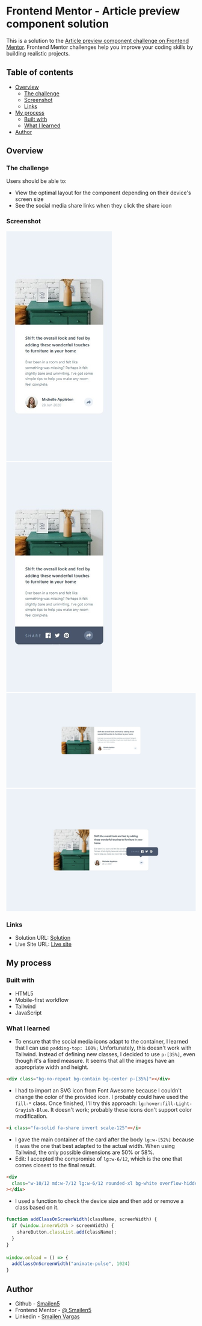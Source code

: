 # Frontend Mentor - Article preview component solution

This is a solution to the [Article preview component challenge on Frontend Mentor](https://www.frontendmentor.io/challenges/article-preview-component-dYBN_pYFT). Frontend Mentor challenges help you improve your coding skills by building realistic projects.

## Table of contents

- [Overview](#overview)
  - [The challenge](#the-challenge)
  - [Screenshot](#screenshot)
  - [Links](#links)
- [My process](#my-process)
  - [Built with](#built-with)
  - [What I learned](#what-i-learned)
- [Author](#author)


## Overview

### The challenge

Users should be able to:

- View the optimal layout for the component depending on their device's screen size
- See the social media share links when they click the share icon

### Screenshot

![](./screenshot/smartphone.jpeg)
![](./screenshot/smartphone%20active.jpeg)
![](./screenshot/desktop.jpeg)
![](./screenshot/desktop%20active.jpeg)

### Links

- Solution URL: [Solution](https://github.com/Smailen5/Frontend-Mentor-Challenge/tree/main/article-preview-component-master-main)
- Live Site URL: [Live site](https://smailen5.github.io/Frontend-Mentor-Challenge/article-preview-component-master-main/)

## My process

### Built with

- HTML5
- Mobile-first workflow
- Tailwind
- JavaScript


### What I learned

- To ensure that the social media icons adapt to the container, I learned that I can use `padding-top: 100%;` Unfortunately, this doesn't work with Tailwind. Instead of defining new classes, I decided to use `p-[35%]`, even though it's a fixed measure. It seems that all the images have an appropriate width and height.

```html
<div class="bg-no-repeat bg-contain bg-center p-[35%]"></div>
```

- I had to import an SVG icon from Font Awesome because I couldn't change the color of the provided icon. I probably could have used the `fill-*` class. Once finished, I'll try this approach: `lg:hover:fill-Light-Grayish-Blue`. It doesn't work; probably these icons don't support color modification.

```html
<i class="fa-solid fa-share invert scale-125"></i>
```

- I gave the main container of the card after the body `lg:w-[52%]` because it was the one that best adapted to the actual width. When using Tailwind, the only possible dimensions are 50% or 58%.
- Edit: I accepted the compromise of `lg:w-6/12`, which is the one that comes closest to the final result.

```html
<div
  class="w-10/12 md:w-7/12 lg:w-6/12 rounded-xl bg-white overflow-hidden relative lg:flex lg:overflow-visible"
></div>
```

- I used a function to check the device size and then add or remove a class based on it.

```js
function addClassOnScreenWidth(className, screenWidth) {
  if (window.innerWidth > screenWidth) {
    shareButton.classList.add(className);
  }
}

window.onload = () => {
  addClassOnScreenWidth("animate-pulse", 1024)
}
```


## Author

- Github - [Smailen5](https://github.com/Smailen5)
- Frontend Mentor - [@ Smailen5](https://www.frontendmentor.io/profile/Smailen5)
- Linkedin - [Smailen Vargas](https://www.linkedin.com/in/smailen-vargas/)